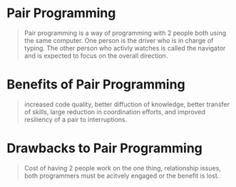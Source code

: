 # Pair Programming

>Pair programming is a way of programming with 2 people both using the same computer. One person is the driver who is in charge of typing. The other person who activly watches is called the navigator and is expected to focus on the overall direction. 

# Benefits of Pair Programming

>increased code quality, better diffuction of knowledge, better transfer of skills, large reduction in coordination efforts, and improved resiliency of a pair to interruptions.

# Drawbacks to Pair Programming

>Cost of having 2 people work on the one thing, relationship issues, both programmers must be acitvely engaged or the benefit is lost.